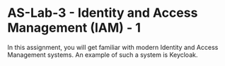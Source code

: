 # AS-Lab-3 - Identity and Access Management (IAM) - 1
In this assignment, you will get familiar with modern Identity and Access Management systems. An example of such a system is Keycloak.
